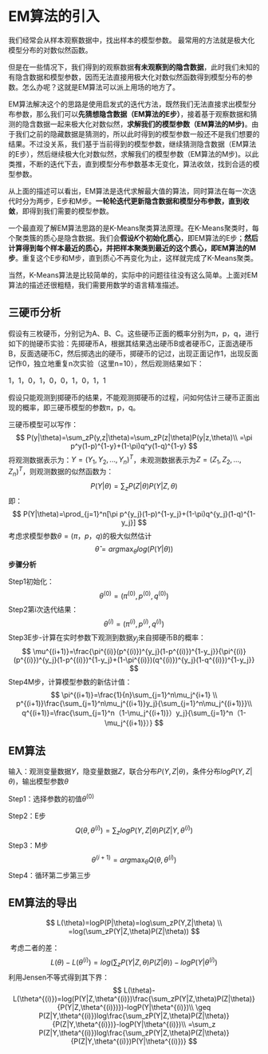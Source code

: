 # EM算法的引入

我们经常会从样本观察数据中，找出样本的模型参数。 最常用的方法就是极大化模型分布的对数似然函数。

但是在一些情况下，我们得到的观察数据**有未观察到的隐含数据**，此时我们未知的有隐含数据和模型参数，因而无法直接用极大化对数似然函数得到模型分布的参数。怎么办呢？这就是EM算法可以派上用场的地方了。

EM算法解决这个的思路是使用启发式的迭代方法，既然我们无法直接求出模型分布参数，那么我们可以**先猜想隐含数据（EM算法的E步）**，接着基于观察数据和猜测的隐含数据一起来极大化对数似然，**求解我们的模型参数（EM算法的M步)**。由于我们之前的隐藏数据是猜测的，所以此时得到的模型参数一般还不是我们想要的结果。不过没关系，我们基于当前得到的模型参数，继续猜测隐含数据（EM算法的E步），然后继续极大化对数似然，求解我们的模型参数（EM算法的M步)。以此类推，不断的迭代下去，直到模型分布参数基本无变化，算法收敛，找到合适的模型参数。

从上面的描述可以看出，EM算法是迭代求解最大值的算法，同时算法在每一次迭代时分为两步，E步和M步。**一轮轮迭代更新隐含数据和模型分布参数，直到收敛**，即得到我们需要的模型参数。

一个最直观了解EM算法思路的是K-Means聚类算法原理。在K-Means聚类时，每个聚类簇的质心是隐含数据。我们会**假设𝐾个初始化质心**，即EM算法的E步；**然后计算得到每个样本最近的质心，并把样本聚类到最近的这个质心，即EM算法的M步**。重复这个E步和M步，直到质心不再变化为止，这样就完成了K-Means聚类。

当然，K-Means算法是比较简单的，实际中的问题往往没有这么简单。上面对EM算法的描述还很粗糙，我们需要用数学的语言精准描述。

## 三硬币分析

假设有三枚硬币，分别记为A、B、C。这些硬币正面的概率分别为π，p，q，进行如下的抛硬币实验：先掷硬币A，根据其结果选出硬币B或者硬币C，正面选硬币B，反面选硬币C，然后掷选出的硬币，掷硬币的记过，出现正面记作1，出现反面记作0，独立地重复n次实验（这里n=10），然后观测结果如下：

1，1，0，1，0，0，1，0，1，1

假设只能观测到掷硬币的结果，不能观测掷硬币的过程，问如何估计三硬币正面出现的概率，即三硬币模型的参数π，p，q。

三硬币模型可以写作：
$$
P(y|\theta)=\sum_zP(y,z|\theta)=\sum_zP(z|\theta)P(y|z,\theta)\\
=\pi p^y(1-p)^{1-y}+(1-\pi)q^y(1-q)^{1-y}
$$
将观测数据表示为：$Y = (Y_1,Y_2,...,Y_n)^T$，未观测数据表示为$Z = (Z_1,Z_2,...,Z_n)^T$，则观测数据的似然函数为：
$$
P(Y|\theta)=\sum_zP(Z|\theta)P(Y|Z,\theta)
$$
即：
$$
P(Y|\theta)=\prod_{j=1}^n[\pi p^{y_j}(1-p)^{1-y_j}+(1-\pi)q^{y_j}(1-q)^{1-y_j}]
$$
考虑求模型参数$\theta =(\pi，p，q)$的极大似然估计
$$
\widehat{\theta}=arg\max_{\theta}log(P(Y|\theta))
$$
**步骤分析**

Step1初始化：
$$
\theta^{(0)}=(\pi^{(0)},p^{(0)},q^{(0)})
$$
Step2第i次迭代结果：
$$
\theta^{(i)}=(\pi^{(i)},p^{(i)},q^{(i)})
$$
Step3E步-计算在实时参数下观测到数据$y_j$来自掷硬币B的概率：
$$
\mu^{(i+1)}=\frac{\pi^{(i)}(p^{(i)})^{y_j}(1-p^{(i)})^{1-y_j}}{\pi^{(i)}(p^{(i)})^{y_j}(1-p^{(i)})^{1-y_j}+(1-\pi^{(i)})(q^{(i)})^{y_j}(1-q^{(i)})^{1-y_j}}
$$
Step4M步，计算模型参数的新估计值：
$$
\pi^{(i+1)}=\frac{1}{n}\sum_{j=1}^n\mu_j^{i+1} \\
p^{(i+1)}\frac{\sum_{j=1}^n\mu_j^{(i+1)}y_j}{\sum_{j=1}^n\mu_j^{(i+1)}}\\
q^{(i+1)}=\frac{\sum_{j=1}^n（1-\mu_j^{(i+1)}）y_j}{\sum_{j=1}^n（1-\mu_j^{(i+1)}）}
$$

## EM算法

输入：观测变量数据$Y$，隐变量数据$Z$，联合分布$P(Y,Z|\theta)$，条件分布$logP(Y,Z|\theta)$，输出模型参数$\theta$

Step1：选择参数的初值$\theta^{(0)}$

Step2：E步
$$
Q(\theta,\theta^{(i)})=\sum_{z}logP(Y,Z|\theta)P(Z|Y,\theta^{(i)})
$$
Step3：M步
$$
\theta^{(i+1)}=arg\max_\theta Q(\theta,\theta^{(i)})
$$
Step4：循环第二步第三步

## EM算法的导出

$$
L(\theta)=logP(P|\theta)=log\sum_zP(Y,Z|\theta) \\
=log(\sum_zP(Y|Z,\theta)P(Z|\theta))
$$

​	考虑二者的差：
$$
L(\theta)-L(\theta^{(i)})=log(\sum_zP(Y|Z,\theta)P(Z|\theta))-logP(Y|\theta^{(i)})
$$
利用Jensen不等式得到其下界：
$$
L(\theta)-L(\theta^{(i)})=log(P(Y|Z,\theta^{(i)})\frac{\sum_zP(Y|Z,\theta)P(Z|\theta)}{P(Y|Z,\theta^{(i)})})-logP(Y|\theta^{(i)})\\
\geq P(Z|Y,\theta^{(i)})log\frac{\sum_zP(Y|Z,\theta)P(Z|\theta)}{P(Z|Y,\theta^{(i)})}-logP(Y|\theta^{(i)})\\
=\sum_z P(Z|Y,\theta^{(i)})log\frac{\sum_zP(Y|Z,\theta)P(Z|\theta)}{P(Z|Y,\theta^{(i)})P(Y|\theta^{(i)})}
$$
































